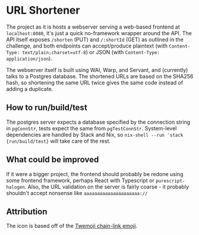 # URL Shortener

The project as it is hosts a webserver serving a web-based frontend at
`localhost:8080`, it's just a quick no-framework wrapper around the API. The API
itself exposes `/shorten` (PUT) and `/:shortId` (GET) as outlined in the
challenge, and both endpoints can accept/produce plaintext (with `Content-Type:
text/plain;charset=utf-8`) or JSON (with `Content-Type: application/json`).

The webserver itself is built using WAI, Warp, and Servant, and (currently)
talks to a Postgres database. The shortened URLs are based on the SHA256 hash,
so shortening the same URL twice gives the same code instead of adding a
duplicate.

## How to run/build/test

The postgres server expects a database specified by the connection string in
`pgConnStr`, tests expect the same from `pgTestConnStr`. System-level
dependencies are handled by Stack and Nix, so `nix-shell --run 'stack
{run/build/test}` will take care of the rest.

## What could be improved

If it were a bigger project, the frontend should probably be redone using some
frontend framework, perhaps React with Typescript or `purescript-halogen`. Also,
the URL validation on the server is fairly coarse - it probably shouldn't accept
nonsense like `aaaaaaaaaaaaaaaaaaaaa://`

## Attribution

The icon is based off of the [Twemoji chain-link
emoji](https://twemoji.twitter.com/).
